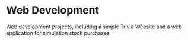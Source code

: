 # Web Development
Web development projects, including a simple Trivia Website and a web application for simulation stock purchases
